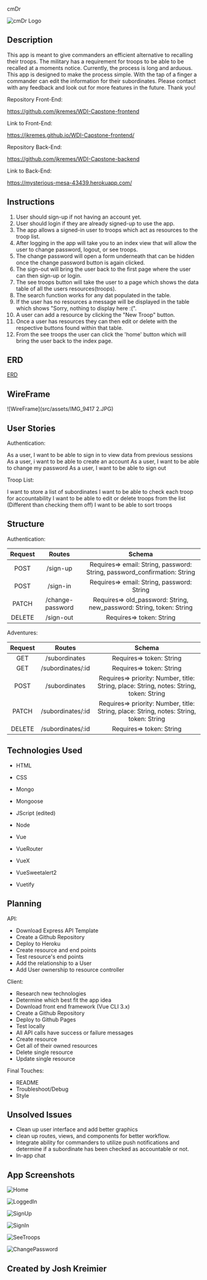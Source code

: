 cmDr

![cmDr Logo](src/assets/cmDr3.jpeg)

## Description

This app is meant to give commanders an efficient alternative to recalling their troops. The military has a requirement for troops to be able to be recalled at a moments notice. Currently, the process is long and arduous. This app is designed to make the process simple. With the tap of a finger a commander can edit the information for their subordinates. Please contact with any feedback and look out for more features in the future. Thank you!

Repository Front-End:

https://github.com/jkremes/WDI-Capstone-frontend

Link to Front-End:

https://jkremes.github.io/WDI-Capstone-frontend/

Repository Back-End:

https://github.com/jkremes/WDI-Capstone-backend

Link to Back-End:

https://mysterious-mesa-43439.herokuapp.com/

## Instructions

1. User should sign-up if not having an account yet.
2. User should login if they are already signed-up to use the app.
3. The app allows a signed-in user to troops which act as resources to the troop list.
4. After logging in the app will take you to an index view that will allow the user to change password, logout, or see troops.
5. The change password will open a form underneath that can be hidden once the change password button is again clicked.
6. The sign-out will bring the user back to the first page where the user can then sign-up or login.
7. The see troops button will take the user to a page which shows the data table of all the users resources(troops).
8. The search function works for any dat populated in the table.
9. If the user has no resources a message will be displayed in the table which shows "Sorry, nothing to display here :(".
10. A user can add a resource by clicking the "New Troop" button.
11. Once a user has resources they can then edit or delete with the respective buttons found within that table.
12. From the see troops the user can click the 'home' button which will bring the user back to the index page.

## ERD

[ERD](src/assets/IMG_8461.JPG)


## WireFrame

![WireFrame](src/assets/IMG_9417 2.JPG)

## User Stories

Authentication:

As a user, I want to be able to sign in to view data from previous sessions
As a user, i want to be able to create an account
As a user, I want to be able to change my password
As a user, I want to be able to sign out

Troop List:

I want to store a list of subordinates
I want to be able to check each troop for accountability
I want to be able to edit or delete troops from the list (Different than checking them off)
I want to be able to sort troops

## Structure

Authentication:

| Request | Routes | Schema |
|:-------:|:-------:|:------:|
|  POST | /sign-up  | Requires=> email: String, password: String, password_confirmation: String |
|  POST |  /sign-in | Requires=> email: String, password: String |
|  PATCH |  /change-password | Requires=> old_password: String, new_password: String, token: String |
|  DELETE |  /sign-out | Requires=> token: String |

Adventures:

| Request | Routes | Schema |
|:-------:|:-------:|:------:|
|  GET | /subordinates  | Requires=> token: String |
|  GET |  /subordinates/:id | Requires=> token: String |
|  POST |  /subordinates | Requires=> priority: Number, title: String, place: String, notes: String, token: String |
|  PATCH |  /subordinates/:id | Requires=> priority: Number, title: String, place: String, notes: String, token: String |
|  DELETE | /subordinates/:id | Requires=> token: String |

## Technologies Used

- HTML

- CSS

- Mongo

- Mongoose

- JScript (edited)

- Node

- Vue

- VueRouter

- VueX

- VueSweetalert2

- Vuetify

## Planning

API:
 - Download Express API Template
 - Create a Github Repository
 - Deploy to Heroku
 - Create resource and end points
 - Test resource's end points
 - Add the relationship to a User
 - Add User ownership to resource controller

Client:
 - Research new technologies
 - Determine which best fit the app idea
 - Download front end framework (Vue CLI 3.x)
 - Create a Github Repository
 - Deploy to Github Pages
 - Test locally
 - All API calls have success or failure messages
 - Create resource
 - Get all of their owned resources
 - Delete single resource
 - Update single resource

 Final Touches:
 - README
 - Troubleshoot/Debug
 - Style

## Unsolved Issues

- Clean up user interface and add better graphics
- clean up routes, views, and components for better workflow.
- Integrate ability for commanders to utilize push notifications and determine if a subordinate has been checked as accountable or not.
- In-app chat

## App Screenshots

![Home](src/assets/home.png)

![LoggedIn](src/assets/index.png)

![SignUp](src/assets/signup.png)

![SignIn](src/assets/login.png)

![SeeTroops](src/assets/seetroops.png)

![ChangePassword](src/assets/changepassword.png)


## Created by Josh Kreimier